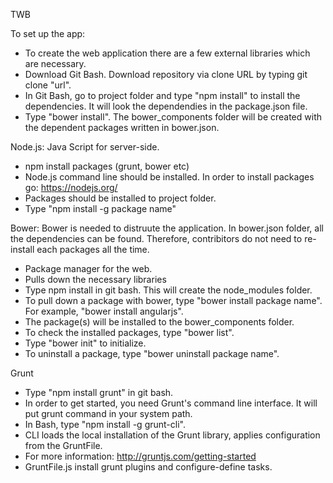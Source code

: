 TWB

To set up the app:
- To create the web application there are a few external libraries which are necessary.
- Download Git Bash. Download repository via clone URL by typing git clone "url".
- In Git Bash, go to project folder and type "npm install" to install the dependencies. It will look the dependendies in the package.json file.
- Type "bower install". The bower_components folder will be created with the dependent packages written in bower.json.

Node.js: Java Script for server-side.
- npm install packages (grunt, bower etc)
- Node.js command line should be installed. In order to install packages go: https://nodejs.org/
- Packages should be installed to project folder.
- Type "npm install -g package name"

Bower: Bower is needed to distruute the application. In bower.json folder, all the dependencies can be found. Therefore, contribitors do not need to re-install each packages all the time.

- Package manager for the web.
- Pulls down the necessary libraries
- Type npm install in git bash. This will create the node_modules folder.
- To pull down a package with bower, type "bower install package name". For example, "bower install angularjs".
- The package(s) will be installed to the bower_components folder.
- To check the installed packages, type "bower list".
- Type "bower init" to initialize.
- To uninstall a package, type "bower uninstall package name".

Grunt
- Type "npm install grunt" in git bash.
- In order to get started, you need Grunt's command line interface. It will put grunt command in your system path.
- In Bash, type "npm install -g grunt-cli".
- CLI loads the local installation of the Grunt library, applies configuration from the GruntFile. 
- For more information: http://gruntjs.com/getting-started
- GruntFile.js install grunt plugins and configure-define tasks. 
